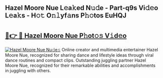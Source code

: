 ## Hazel Moore Nue L𝚎a𝚔ed N𝚞𝚍e - Part-q9s Vi𝚍𝚎o L𝚎a𝚔s - H𝚘𝚝 O𝚗𝚕yf𝚊ns P𝚑𝚘tos EuHQJ

# <h2><a href="http://kf53bgu.oniu.top/?m=Hazel+Moore+Nue">🔗👉 🔴 Hazel Moore Nue P𝚑ot𝚘𝚜 V𝚒d𝚎o</a></h2>

[![Hazel Moore Nue Nu𝚍e𝚜](https://i.imgur.com/0qMVB7G.gif)](http://kf53bgu.oniu.top/?m=Hazel+Moore+Nue)
Online creator and multimedia entertainer Hazel Moore Nue, recognized for sharing dance and lifestyle ideas through viral dance routines and compact clips. Outstanding juggling partner Hazel Moore Nue, recognized for their remarkable abilities and accomplishments in juggling with others.  
